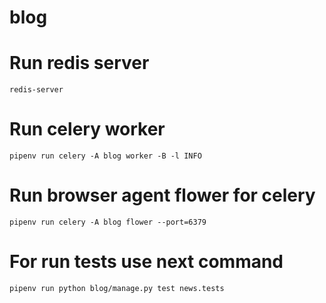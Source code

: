 # blog

# Run redis server
`redis-server`

# Run celery worker
`pipenv run celery -A blog worker -B -l INFO`

# Run browser agent flower for celery
`pipenv run celery -A blog flower --port=6379`

# For run tests use next command
`pipenv run python blog/manage.py test news.tests`

